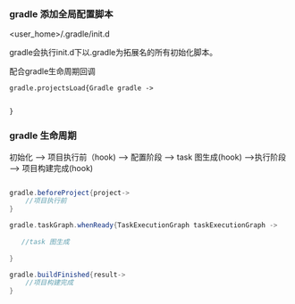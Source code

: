 

### gradle 添加全局配置脚本
<user_home>/.gradle/init.d

gradle会执行init.d下以.gradle为拓展名的所有初始化脚本。

配合gradle生命周期回调

```
gradle.projectsLoad{Gradle gradle ->

   
}

```

### gradle 生命周期

初始化  --> 项目执行前（hook)  -->  配置阶段 --> task 图生成(hook) -->执行阶段  --> 项目构建完成(hook)


```groovy

gradle.beforeProject{project->
    //项目执行前
} 

gradle.taskGraph.whenReady{TaskExecutionGraph taskExecutionGraph ->
    
   //task 图生成
    
}

gradle.buildFinished{result-> 
    //项目构建完成
}

```